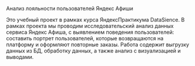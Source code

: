 Анализ лояльности пользователей Яндекс Афиши

Это учебный проект в рамках курса ЯндексПрактикума DataSience. 
В рамках проекта мы проводим исследовательский анализ данных сервиса Яндекс Афиша, с выявлением поведения пользователей: составить портрет пользователей, которые возвращаются на платформу и оформляют повторные заказы.
Работа содержит выгрузку данных из БД, обработку данных, а также анализ с визуализацией и выводами.
